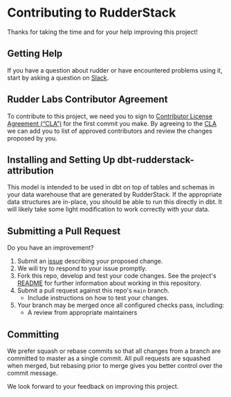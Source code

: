 # Contributing to RudderStack #

Thanks for taking the time and for your help improving this project!

## Getting Help ##

If you have a question about rudder or have encountered problems using it,
start by asking a question on [Slack][slack].

## Rudder Labs Contributor Agreement ##

To contribute to this project, we need you to sign to [Contributor License Agreement (“CLA”)][CLA] for the first commit you make. By agreeing to the [CLA][CLA] we can add you to list of approved contributors and review the changes proposed by you.

## Installing and Setting Up dbt-rudderstack-attribution

This model is intended to be used in dbt on top of tables and schemas in your data warehouse that are generated by RudderStack. If the appropriate data structures are in-place, you should be able to run this directly in dbt. It will likely take some light modification to work correctly with your data.

## Submitting a Pull Request ##

Do you have an improvement?

1. Submit an [issue][issue] describing your proposed change.
2. We will try to respond to your issue promptly.
3. Fork this repo, develop and test your code changes. See the project's [README](README.md) for further information about working in this repository.
4. Submit a pull request against this repo's `main` branch.
    - Include instructions on how to test your changes.
5. Your branch may be merged once all configured checks pass, including:
    - A review from appropriate maintainers

## Committing ##

We prefer squash or rebase commits so that all changes from a branch are
committed to master as a single commit. All pull requests are squashed when
merged, but rebasing prior to merge gives you better control over the commit
message.

We look forward to your feedback on improving this project.


<!----variable's---->

[slack]: https://resources.rudderstack.com/join-rudderstack-slack
[issue]: https://github.com/rudderlabs/dbt-rudderstack-attribution/issues/new
[CLA]: https://rudderlabs.wufoo.com/forms/rudderlabs-contributor-license-agreement
